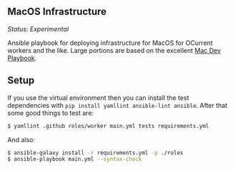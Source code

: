 MacOS Infrastructure
--------------------

*Status: Experimental*

Ansible playbook for deploying infrastructure for MacOS for OCurrent workers and the like. Large portions are based on the excellent [Mac Dev Playbook](https://github.com/geerlingguy/mac-dev-playbook).

## Setup

If you use the virtual environment then you can install the test dependencies with `pip install yamllint ansible-lint ansible`. After that some good things to test are: 

```sh
$ yamllint .github roles/worker main.yml tests requirements.yml
```

And also: 

```sh
$ ansible-galaxy install -r requirements.yml -p ./roles
$ ansible-playbook main.yml --syntax-check
```